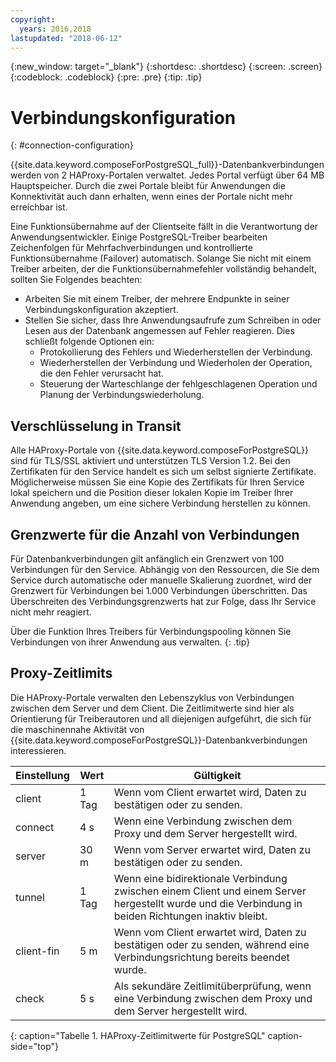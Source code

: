 ```yaml
---
copyright:
  years: 2016,2018
lastupdated: "2018-06-12"
---
```


{:new_window: target="_blank"}
{:shortdesc: .shortdesc}
{:screen: .screen}
{:codeblock: .codeblock}
{:pre: .pre}
{:tip: .tip}

# Verbindungskonfiguration
{: #connection-configuration}

{{site.data.keyword.composeForPostgreSQL_full}}-Datenbankverbindungen werden von 2 HAProxy-Portalen verwaltet. Jedes Portal verfügt über 64 MB Hauptspeicher. Durch die zwei Portale bleibt für Anwendungen die Konnektivität auch dann erhalten, wenn eines der Portale nicht mehr erreichbar ist.

Eine Funktionsübernahme auf der Clientseite fällt in die Verantwortung der Anwendungsentwickler. Einige PostgreSQL-Treiber bearbeiten Zeichenfolgen für Mehrfachverbindungen und kontrollierte Funktionsübernahme (Failover) automatisch. Solange Sie nicht mit einem Treiber arbeiten, der die Funktionsübernahmefehler vollständig behandelt, sollten Sie Folgendes beachten:

* Arbeiten Sie mit einem Treiber, der mehrere Endpunkte in seiner Verbindungskonfiguration akzeptiert.
* Stellen Sie sicher, dass Ihre Anwendungsaufrufe zum Schreiben in oder Lesen aus der Datenbank angemessen auf Fehler reagieren. Dies schließt folgende Optionen ein:
  + Protokollierung des Fehlers und Wiederherstellen der Verbindung.
  + Wiederherstellen der Verbindung und Wiederholen der Operation, die den Fehler verursacht hat.
  + Steuerung der Warteschlange der fehlgeschlagenen Operation und Planung der Verbindungswiederholung.

## Verschlüsselung in Transit

Alle HAProxy-Portale von {{site.data.keyword.composeForPostgreSQL}} sind für TLS/SSL aktiviert und unterstützen TLS Version 1.2. Bei den Zertifikaten für den Service handelt es sich um selbst signierte Zertifikate. Möglicherweise müssen Sie eine Kopie des Zertifikats für Ihren Service lokal speichern und die Position dieser lokalen Kopie im Treiber Ihrer Anwendung angeben, um eine sichere Verbindung herstellen zu können.

## Grenzwerte für die Anzahl von Verbindungen

Für Datenbankverbindungen gilt anfänglich ein Grenzwert von 100 Verbindungen für den Service. Abhängig von den Ressourcen, die Sie dem Service durch automatische oder manuelle Skalierung zuordnet, wird der Grenzwert für Verbindungen bei 1.000 Verbindungen überschritten. Das Überschreiten des Verbindungsgrenzwerts hat zur Folge, dass Ihr Service nicht mehr reagiert.

Über die Funktion Ihres Treibers für Verbindungspooling können Sie Verbindungen von ihrer Anwendung aus verwalten.
{: .tip}

## Proxy-Zeitlimits

Die HAProxy-Portale verwalten den Lebenszyklus von Verbindungen zwischen dem Server und dem Client. Die Zeitlimitwerte sind hier als Orientierung für Treiberautoren und all diejenigen aufgeführt, die sich für die maschinennahe Aktivität von {{site.data.keyword.composeForPostgreSQL}}-Datenbankverbindungen interessieren.

Einstellung | Wert | Gültigkeit
----------|-----------|-----------
client | 1 Tag | Wenn vom Client erwartet wird, Daten zu bestätigen oder zu senden.
connect | 4 s | Wenn eine Verbindung zwischen dem Proxy und dem Server hergestellt wird.
server | 30 m | Wenn vom Server erwartet wird, Daten zu bestätigen oder zu senden.
tunnel | 1 Tag | Wenn eine bidirektionale Verbindung zwischen einem Client und einem Server hergestellt wurde und die Verbindung in beiden Richtungen inaktiv bleibt.
client-fin | 5 m | Wenn vom Client erwartet wird, Daten zu bestätigen oder zu senden, während eine Verbindungsrichtung bereits beendet wurde.
check | 5 s | Als sekundäre Zeitlimitüberprüfung, wenn eine Verbindung zwischen dem Proxy und dem Server hergestellt wird.

{: caption="Tabelle 1. HAProxy-Zeitlimitwerte für PostgreSQL" caption-side="top"}
